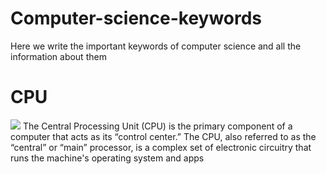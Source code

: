 # Computer-science-keywords
Here we write the important keywords of computer science and all the information about them 
<br/>
<h1>CPU</h1>
<img src="https://en.m.wikipedia.org/wiki/File:Intel_i9-14900KF_CPU.jpg">
<body>The Central Processing Unit (CPU) is the primary component of a computer that acts as its “control center.” The CPU, also referred to as the “central” or “main” processor, is a complex set of electronic circuitry that runs the machine's operating system and apps</body>
